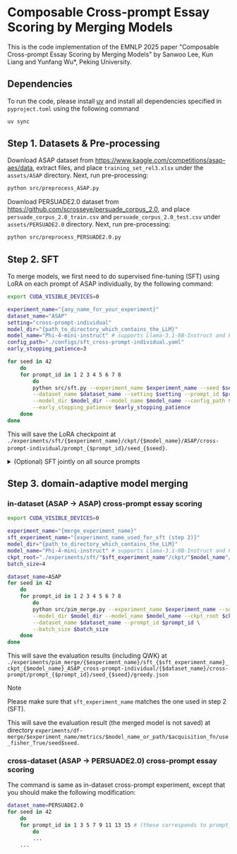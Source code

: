 # Composable Cross-prompt Essay Scoring by Merging Models

This is the code implementation of the EMNLP 2025 paper 
"Composable Cross-prompt Essay Scoring by Merging Models" by Sanwoo Lee, Kun Liang and Yunfang Wu*, Peking University.

## Dependencies

To run the code, please install [uv](https://docs.astral.sh/uv/getting-started/installation/) and install all dependencies specified in `pyproject.toml` using the following command
```bash
uv sync
```

## Step 1. Datasets & Pre-processing

Download ASAP dataset from https://www.kaggle.com/competitions/asap-aes/data, extract files, and place `training_set_rel3.xlsx` under the `assets/ASAP` directory. 
Next, run pre-processing:
```bash
python src/preprocess_ASAP.py
```


Download PERSUADE2.0 dataset from https://github.com/scrosseye/persuade_corpus_2.0, and place `persuade_corpus_2.0_train.csv` and `persuade_corpus_2.0_test.csv` under `assets/PERSUADE2.0` directory.
Next, run pre-processing:
```bash
python src/preprocess_PERSUADE2.0.py
```

## Step 2. SFT
To merge models, we first need to do supervised fine-tuning (SFT) using LoRA on each prompt of ASAP individually, by the following command: 
```bash
export CUDA_VISIBLE_DEVICES=0

experiment_name="{any_name_for_your_experiment}"
dataset_name="ASAP"
setting="cross-prompt-individual"
model_dir="{path_to_directory_which_contains_the_LLM}" 
model_name="Phi-4-mini-instruct" # supports Llama-3.1-8B-Instruct and Phi-4-mini-instruct
config_path="./configs/sft_cross-prompt-individual.yaml"
early_stopping_patience=3

for seed in 42
    do
    for prompt_id in 1 2 3 4 5 6 7 8
        do
        python src/sft.py --experiment_name $experiment_name --seed $seed \
        --dataset_name $dataset_name --setting $setting --prompt_id $prompt_id \
        --model_dir $model_dir --model_name $model_name --config_path $config_path \
        --early_stopping_patience $early_stopping_patience
    done
done
```

This will save the LoRA checkpoint at `./experiments/sft/{$experiment_name}/ckpt/{$model_name}/ASAP/cross-prompt-individual/prompt_{$prompt_id}/seed_{$seed}`.


<details>
    <summary>(Optional) SFT jointly on all source prompts</summary>
    Optionally, if you wish to do SFT jointly on all source prompt datasets for each target prompt, run:
    
    export CUDA_VISIBLE_DEVICES=0
    
    experiment_name="{sft_experiment_name}"
    dataset_name="ASAP"
    setting="cross-prompt"
    model_dir="{path_to_directory_which_contains_the_LLM}" 
    model_name="Phi-4-mini-instruct" # supports Llama-3.1-8B-Instruct and Phi-4-mini-instruct
    config_path="./configs/sft_cross-prompt.yaml"
    early_stopping_patience=10
    
    for seed in 42
        do
        for prompt_id in 1 2 3 4 5 6 7 8
            do
            python src/sft.py --experiment_name $experiment_name --seed $seed \
            --dataset_name $dataset_name --setting $setting --prompt_id $prompt_id \
            --model_dir $model_dir --model_name $model_name --config_path $config_path \
            --early_stopping_patience $early_stopping_patience
        done
    done

This will save the LoRA checkpoint at `./experiments/sft/{$experiment_name}/ckpt/{$model_name}/ASAP/cross-prompt/prompt_{$prompt_id}/seed_{$seed}`.
    
</details>





## Step 3. domain-adaptive model merging

### in-dataset (ASAP -> ASAP) cross-prompt essay scoring

```bash
export CUDA_VISIBLE_DEVICES=0

experiment_name="{merge_experiment_name}"
sft_experiment_name="{experiment_name_used_for_sft (step 2)}"
model_dir="{path_to_directory_which_contains_the_LLM}" 
model_name="Phi-4-mini-instruct" # supports Llama-3.1-8B-Instruct and Phi-4-mini-instruct
ckpt_root="./experiments/sft/"$sft_experiment_name"/ckpt/"$model_name"/ASAP/cross-prompt-individual"
batch_size=4

dataset_name=ASAP
for seed in 42
    do
    for prompt_id in 1 2 3 4 5 6 7 8
        do
        python src/pim_merge.py --experiment_name $experiment_name --seed $seed \
        --model_dir $model_dir --model_name $model_name --ckpt_root $ckpt_root \
        --dataset_name $dataset_name --prompt_id $prompt_id \
        --batch_size $batch_size
    done
done
```
This will save the evaluation results (including QWK) at 
`./experiments/pim_merge/{$experiment_name}/sft_{$sft_experiment_name}_ckpt_{$model_name}_ASAP_cross-prompt-individual/{$dataset_name}/cross-prompt/prompt_{$prompt_id}/seed_{$seed}/greedy.json`

> [!NOTE]
> Please make sure that `sft_experiment_name` matches the one used in step 2 (SFT).

This will save the evaluation result (the merged model is not saved) at directory `experiments/df-merge/$experiment_name/metrics/$model_name_or_path/$acquisition_fn/use_fisher_True/seed$seed.`

### cross-dataset (ASAP -> PERSUADE2.0) cross-prompt essay scoring

The command is same as in-dataset cross-prompt experiment, except that you should make the following modification:
```bash
dataset_name=PERSUADE2.0
for seed in 42
    do
    for prompt_id in 1 3 5 7 9 11 13 15 # (these corresponds to prompt_id 1 2 3 4 5 6 7 8 of PERSUADE2.0 in the paper)
        do
        ...
    ...
```



